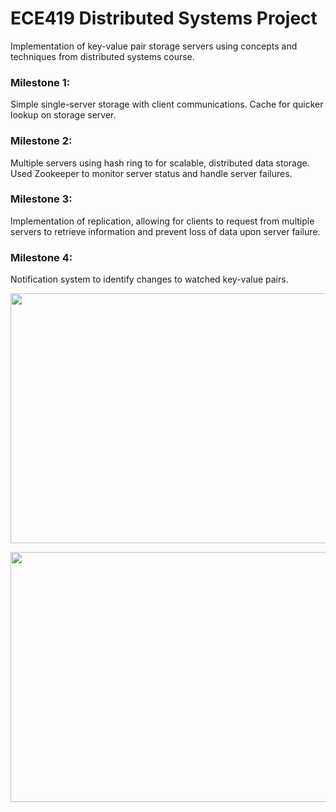 # ECE419 Distributed Systems Project
Implementation of key-value pair storage servers using concepts and techniques from distributed systems course.

### Milestone 1: 
Simple single-server storage with client communications. Cache for quicker lookup on storage server.

### Milestone 2: 
Multiple servers using hash ring to for scalable, distributed data storage. Used Zookeeper to monitor server status and handle server failures. 

### Milestone 3: 
Implementation of replication, allowing for clients to request from multiple servers to retrieve information and prevent loss of data upon server failure.

### Milestone 4: 
Notification system to identify changes to watched key-value pairs.

<p align="center">
  <img src="https://i.imgur.com/ZMSKtqJ.png" width="600px" height="400px">
</p>

<p align="center">
  <img src="https://imgur.com/vDYrqIB.png" width="600px" height="400px">
</p>
